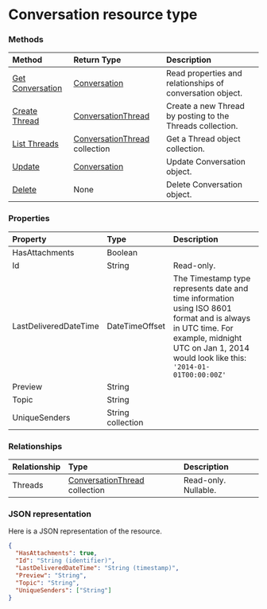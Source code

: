 # Conversation resource type




### Methods

| Method		   | Return Type	|Description|
|:---------------|:--------|:----------|
|[Get Conversation](../api/conversation_get.md) | [Conversation](conversation.md) |Read properties and relationships of conversation object.|
|[Create Thread](../api/conversation_post_threads.md) |[ConversationThread](conversationthread.md)| Create a new Thread by posting to the Threads collection.|
|[List Threads](../api/conversation_list_threads.md) |[ConversationThread](conversationthread.md) collection| Get a Thread object collection.|
|[Update](../api/conversation_update.md) | [Conversation](conversation.md)	|Update Conversation object. |
|[Delete](../api/conversation_delete.md) | None |Delete Conversation object. |

### Properties
| Property	   | Type	|Description|
|:---------------|:--------|:----------|
|HasAttachments|Boolean||
|Id|String| Read-only.|
|LastDeliveredDateTime|DateTimeOffset|The Timestamp type represents date and time information using ISO 8601 format and is always in UTC time. For example, midnight UTC on Jan 1, 2014 would look like this: `'2014-01-01T00:00:00Z'`|
|Preview|String||
|Topic|String||
|UniqueSenders|String collection||

### Relationships
| Relationship | Type	|Description|
|:---------------|:--------|:----------|
|Threads|[ConversationThread](conversationthread.md) collection| Read-only. Nullable.|

### JSON representation

Here is a JSON representation of the resource.

<!-- {
  "blockType": "resource",
  "optionalProperties": [

  ],
  "@odata.type": "microsoft.graph.Conversation"
}-->

```json
{
  "HasAttachments": true,
  "Id": "String (identifier)",
  "LastDeliveredDateTime": "String (timestamp)",
  "Preview": "String",
  "Topic": "String",
  "UniqueSenders": ["String"]
}

```

<!-- uuid: 8fcb5dbc-d5aa-4681-8e31-b001d5168d79
2015-10-25 14:57:30 UTC -->
<!-- {
  "type": "#page.annotation",
  "description": "Conversation resource",
  "keywords": "",
  "section": "documentation",
  "tocPath": ""
}-->